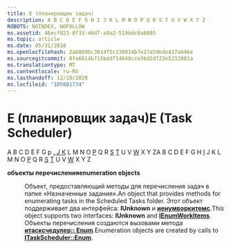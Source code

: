 ```yaml
---
title: E (планировщик задач)
description: A B C D E F G H I J K L M N O P Q R S T U V W X Y Z
ROBOTS: NOINDEX, NOFOLLOW
ms.assetid: 46ecf823-8f33-46d7-a9a2-5196dc6a6805
ms.topic: article
ms.date: 05/31/2018
ms.openlocfilehash: 2a6869bc3014f5c238914b7e27a59bde417a646e
ms.sourcegitcommit: 8fa6614b715bddf14648cce36d2df22e5232801a
ms.translationtype: MT
ms.contentlocale: ru-RU
ms.lasthandoff: 12/10/2020
ms.locfileid: "105681734"
---
```

# <a name="e-task-scheduler"></a><span data-ttu-id="e91cd-103">E (планировщик задач)</span><span class="sxs-lookup"><span data-stu-id="e91cd-103">E (Task Scheduler)</span></span>

<span data-ttu-id="e91cd-104">A B C D E F G р [. J K](i.md) L M N O [P](p.md) Q R [S](s.md) [T](t.md) U V [W](w.md) X Y Z</span><span class="sxs-lookup"><span data-stu-id="e91cd-104">A B C D E F G H [I](i.md) J K L M N O [P](p.md) Q R [S](s.md) [T](t.md) U V [W](w.md) X Y Z</span></span>

<dl> <dt>

<span data-ttu-id="e91cd-105"><span id="_msb_enumeration_objects_gly"></span><span id="_MSB_ENUMERATION_OBJECTS_GLY"></span>**объекты перечисления**</span><span class="sxs-lookup"><span data-stu-id="e91cd-105"><span id="_msb_enumeration_objects_gly"></span><span id="_MSB_ENUMERATION_OBJECTS_GLY"></span>**enumeration objects**</span></span>
</dt> <dd>

<span data-ttu-id="e91cd-106">Объект, предоставляющий методы для перечисления задач в папке «Назначенные задания».</span><span class="sxs-lookup"><span data-stu-id="e91cd-106">An object that provides methods for enumerating tasks in the Scheduled Tasks folder.</span></span> <span data-ttu-id="e91cd-107">Этот объект поддерживает два интерфейса: **IUnknown** и [**иенумворкитемс**](/windows/desktop/api/Mstask/nn-mstask-ienumworkitems).</span><span class="sxs-lookup"><span data-stu-id="e91cd-107">This object supports two interfaces: **IUnknown** and [**IEnumWorkItems**](/windows/desktop/api/Mstask/nn-mstask-ienumworkitems).</span></span> <span data-ttu-id="e91cd-108">Объекты перечисления создаются вызовами метода [**итасксчедулер:: Enum**](/windows/desktop/api/Mstask/nf-mstask-itaskscheduler-enum).</span><span class="sxs-lookup"><span data-stu-id="e91cd-108">Enumeration objects are created by calls to [**ITaskScheduler::Enum**](/windows/desktop/api/Mstask/nf-mstask-itaskscheduler-enum).</span></span>

</dd> </dl>

 

 




